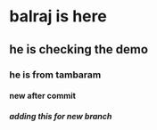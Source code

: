 # balraj is here
## he is checking the demo
### he is from tambaram

#### new after commit

##### adding this for new branch